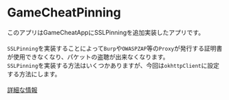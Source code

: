 # GameCheatPinning
このアプリはGameCheatAppにSSLPinningを追加実装したアプリです。<br>
<br>
`SSLPinning`を実装することによって`Burp`や`OWASPZAP`等の`Proxy`が発行する証明書が使用できなくなり、パケットの盗聴が出来なくなります。<br>
`SSLPinning`を実装する方法はいくつかありますが、今回は`okhttpClient`に設定する方法にします。<br>
<br>
[詳細な情報](https://www.notion.so/GameCheatApp-3569b0e7c85e433287813105a3053e9a)
